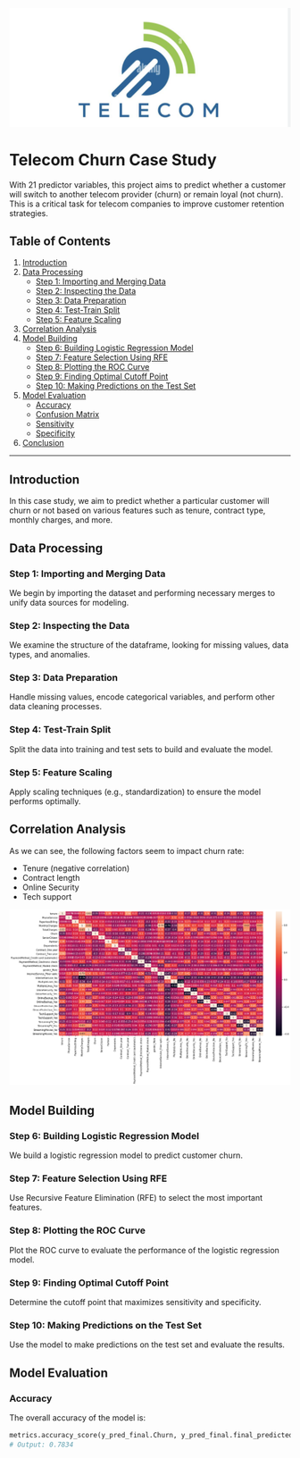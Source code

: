 ![logo](./telecom.png)

# Telecom Churn Case Study

With 21 predictor variables, this project aims to predict whether a customer will switch to another telecom provider (churn) or remain loyal (not churn). This is a critical task for telecom companies to improve customer retention strategies.

## Table of Contents
1. [Introduction](#introduction)
2. [Data Processing](#data-processing)
   - [Step 1: Importing and Merging Data](#step-1-importing-and-merging-data)
   - [Step 2: Inspecting the Data](#step-2-inspecting-the-data)
   - [Step 3: Data Preparation](#step-3-data-preparation)
   - [Step 4: Test-Train Split](#step-4-test-train-split)
   - [Step 5: Feature Scaling](#step-5-feature-scaling)
3. [Correlation Analysis](#correlation-analysis)
4. [Model Building](#model-building)
   - [Step 6: Building Logistic Regression Model](#step-6-building-logistic-regression-model)
   - [Step 7: Feature Selection Using RFE](#step-7-feature-selection-using-rfe)
   - [Step 8: Plotting the ROC Curve](#step-8-plotting-the-roc-curve)
   - [Step 9: Finding Optimal Cutoff Point](#step-9-finding-optimal-cutoff-point)
   - [Step 10: Making Predictions on the Test Set](#step-10-making-predictions-on-the-test-set)
5. [Model Evaluation](#model-evaluation)
   - [Accuracy](#accuracy)
   - [Confusion Matrix](#confusion-matrix)
   - [Sensitivity](#sensitivity)
   - [Specificity](#specificity)
6. [Conclusion](#conclusion)

---

## Introduction

In this case study, we aim to predict whether a particular customer will churn or not based on various features such as tenure, contract type, monthly charges, and more.

## Data Processing

### Step 1: Importing and Merging Data
We begin by importing the dataset and performing necessary merges to unify data sources for modeling.

### Step 2: Inspecting the Data
We examine the structure of the dataframe, looking for missing values, data types, and anomalies.

### Step 3: Data Preparation
Handle missing values, encode categorical variables, and perform other data cleaning processes.

### Step 4: Test-Train Split
Split the data into training and test sets to build and evaluate the model.

### Step 5: Feature Scaling
Apply scaling techniques (e.g., standardization) to ensure the model performs optimally.

## Correlation Analysis

As we can see, the following factors seem to impact churn rate: 
* Tenure (negative correlation)
* Contract length
* Online Security
* Tech support

![Correlation Heatmap](./corr.png)

## Model Building

### Step 6: Building Logistic Regression Model
We build a logistic regression model to predict customer churn.

### Step 7: Feature Selection Using RFE
Use Recursive Feature Elimination (RFE) to select the most important features.

### Step 8: Plotting the ROC Curve
Plot the ROC curve to evaluate the performance of the logistic regression model.

### Step 9: Finding Optimal Cutoff Point
Determine the cutoff point that maximizes sensitivity and specificity.

### Step 10: Making Predictions on the Test Set
Use the model to make predictions on the test set and evaluate the results.

## Model Evaluation

### Accuracy
The overall accuracy of the model is:

```python
metrics.accuracy_score(y_pred_final.Churn, y_pred_final.final_predicted)
# Output: 0.7834
